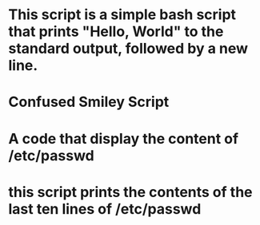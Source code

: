 # This script is a simple bash script that prints "Hello, World" to the standard output, followed by a new line.

# Confused Smiley Script

# A code that display the content of /etc/passwd

# this script prints the contents of the last ten lines of /etc/passwd
